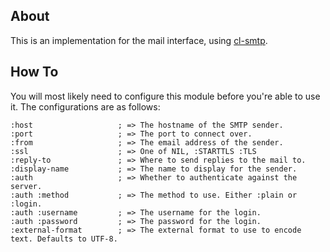 ## About
This is an implementation for the mail interface, using [cl-smtp](http://quickdocs.org/cl-smtp/).

## How To
You will most likely need to configure this module before you're able to use it. The configurations are as follows:

```
:host                   ; => The hostname of the SMTP sender.
:port                   ; => The port to connect over.
:from                   ; => The email address of the sender.
:ssl                    ; => One of NIL, :STARTTLS :TLS
:reply-to               ; => Where to send replies to the mail to.
:display-name           ; => The name to display for the sender.
:auth                   ; => Whether to authenticate against the server.
:auth :method           ; => The method to use. Either :plain or :login.
:auth :username         ; => The username for the login.
:auth :password         ; => The password for the login.
:external-format        ; => The external format to use to encode text. Defaults to UTF-8.
```
